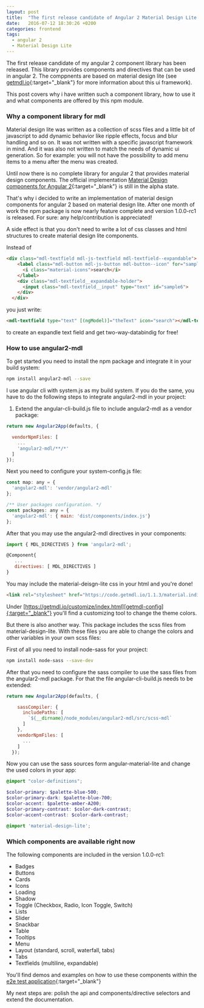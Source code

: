 ```yaml
---
layout: post
title:  "The first release candidate of Angular 2 Material Design Lite (mdl) is out"
date:   2016-07-12 18:30:26 +0200
categories: frontend
tags: 
  - angular 2
  - Material Design Lite
---
```

The first release candidate of my angular 2 component library has been released. This library provides components and directives that can be used in angular 2. The comppnents are based on material design lite (see [getmdl.io][getmdl]{:target="_blank"} for more information about this ui framework).

This post covers why i have written such a component library, how to use it and what components are offered by this npm module.

<!-- more -->

### Why a component library for mdl
Material design lite was written as a collection of scss files and a little bit of javascript to add dynamic behavior like ripple effects, focus and blur handling and so on. It was not written with a specific javascript framework in mind. And it was also not written to match the needs of dynamic ui generation. So for example: you will not have the possibility to add menu items to a menu after the menu was created.

Until now there is no complete library for angular 2 that provides material design components. The official implementation [Material Design components for Angular 2][material2]{:target="_blank"} is still in the alpha state.

That's why i decided to write an implementation of material design components for angular 2 based on material design lite. After one month of work the npm package is now nearly feature complete and version 1.0.0-rc1 is released. For sure: any help/contribution is appreciated!

A side effect is that you don't need to write a lot of css classes and html structures to create material design lite components.

Instead of 

```html
<div class="mdl-textfield mdl-js-textfield mdl-textfield--expandable">
    <label class="mdl-button mdl-js-button mdl-button--icon" for="sample6">
      <i class="material-icons">search</i>
    </label>
    <div class="mdl-textfield__expandable-holder">
      <input class="mdl-textfield__input" type="text" id="sample6">
    </div>
  </div>
``` 
you just write:

```html
<mdl-textfield type="text" [(ngModel)]="theText" icon="search"></mdl-textfield>

```
to create an expandle text field and get two-way-databindig for free!

### How to use angular2-mdl

To get started you need to install the npm package and integrate it in your build system:

```bash
npm install angular2-mdl --save
```

I use angular cli with system.js as my build system. If you do the same, you have to do the following steps to integrate angular2-mdl in your project:
1. Extend the angular-cli-build.js file to include angular2-mdl as a vendor package:

```javascript
return new Angular2App(defaults, {

  vendorNpmFiles: [
    ...
    'angular2-mdl/**/*'
  ]
});
```

Next you need to configure your system-config.js file:

```javascript
const map: any = {
  'angular2-mdl': 'vendor/angular2-mdl'
};

/** User packages configuration. */
const packages: any = {
  'angular2-mdl': { main: 'dist/components/index.js'}
};
```

After that you may use the angular2-mdl directives in your components:

```javascript
import { MDL_DIRECTIVES } from 'angular2-mdl';

@Component{
   ...
   directives: [ MDL_DIRECTIVES ]
}
```

You may include the material-deisgn-lite css in your html and you're done!

```html
<link rel="stylesheet" href="https://code.getmdl.io/1.1.3/material.indigo-pink.min.css" />
```

Under [https://getmdl.io/customize/index.html][getmdl-config]{:target="_blank"} you'll find a customizing tool to change the theme colors.

But there is also another way. This package includes the scss files from material-design-lite. With these files you are able to change the colors and other variables in your own scss files:

First of all you need to install node-sass for your project:

```bash
npm install node-sass --save-dev
```

After that you need to configure the sass compiler to use the sass files from the angular2-mdl package. For that the file angular-cli-build.js needs to be extended:

```javascript
return new Angular2App(defaults, {

    sassCompiler: {
      includePaths: [
        `${__dirname}/node_modules/angular2-mdl/src/scss-mdl`
      ]
    },
    vendorNpmFiles: [
      ...
    ]
  });
```

Now you can use the sass sources form angular-material-lite and change the used colors in your app:

```scss
@import "color-definitions";

$color-primary: $palette-blue-500;
$color-primary-dark: $palette-blue-700;
$color-accent: $palette-amber-A200;
$color-primary-contrast: $color-dark-contrast;
$color-accent-contrast: $color-dark-contrast;

@import 'material-design-lite';
```

### Which components are available right now

The following components are included in the version 1.0.0-rc1:

* Badges
* Buttons
* Cards
* Icons
* Loading
* Shadow
* Toggle (Checkbox, Radio, Icon Toggle, Switch)
* Lists
* Slider
* Snackbar
* Table
* Tooltips
* Menu
* Layout (standard, scroll, waterfall, tabs)
* Tabs
* Textfields (multiline, expandable)

You'll find demos and examples on how to use these components within the [e2e test application][angular2-mdl-demo]{:target="_blank"}

My next steps are: polish the api and components/directive selectors and extend the documentation.


[getmdl]: https://getmdl.io
[getmdl-config]:https://getmdl.io/customize/index.html
[material2]: https://github.com/angular/material2
[angular2-mdl-demo]:http://www.mseemann.de/angular2-mdl/